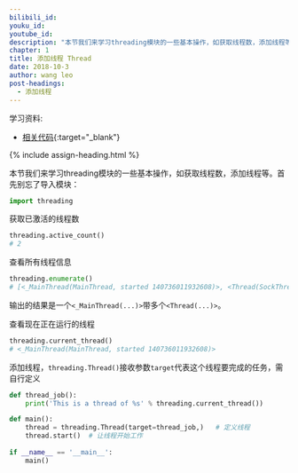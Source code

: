 ```yaml
---
bilibili_id: 
youku_id: 
youtube_id: 
description: "本节我们来学习threading模块的一些基本操作，如获取线程数，添加线程等。首先别忘了导入模块："
chapter: 1
title: 添加线程 Thread
date: 2018-10-3
author: wang leo
post-headings:
  - 添加线程
---
```


学习资料:
  * [相关代码](https://github.com/wangliyao518/tutorials/blob/master/threadingTUT/thread2_add_thread.py){:target="_blank"}

{% include assign-heading.html %}

本节我们来学习threading模块的一些基本操作，如获取线程数，添加线程等。首先别忘了导入模块：

```python
import threading
```

获取已激活的线程数

```python
threading.active_count()
# 2
```

查看所有线程信息

```python
threading.enumerate()
# [<_MainThread(MainThread, started 140736011932608)>, <Thread(SockThread, started daemon 123145376751616)>]
```

输出的结果是一个`<_MainThread(...)>`带多个`<Thread(...)>`。

查看现在正在运行的线程

```python
threading.current_thread()
# <_MainThread(MainThread, started 140736011932608)>
```

添加线程，`threading.Thread()`接收参数`target`代表这个线程要完成的任务，需自行定义

```python
def thread_job():
    print('This is a thread of %s' % threading.current_thread())

def main():
    thread = threading.Thread(target=thread_job,)   # 定义线程 
    thread.start()  # 让线程开始工作
    
if __name__ == '__main__':
    main()
```